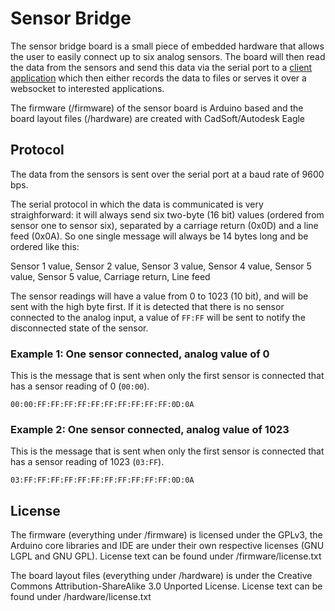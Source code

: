 # Sensor Bridge

The sensor bridge board is a small piece of embedded hardware that allows the 
user to easily connect up to six analog sensors. The board will then read the 
data from the sensors and send this data via the serial port to a [client 
application](https://github.com/sensorlab030/sensorbridge-client) which then
either records the data to files or serves it over a websocket to interested
applications.

The firmware (/firmware) of the sensor board is Arduino based and the board 
layout files (/hardware) are created with CadSoft/Autodesk Eagle

## Protocol

The data from the sensors is sent over the serial port at a baud rate of 9600 
bps. 

The serial protocol in which the data is communicated is very straighforward: 
it will always send six two-byte (16 bit) values (ordered from sensor one to 
sensor six), separated by a carriage return (0x0D) and a line feed (0x0A). 
So one single message will always be 14 bytes long and  be ordered like this:

Sensor 1 value, Sensor 2 value, Sensor 3 value, Sensor 4 value, 
Sensor 5 value, Sensor 5 value, Carriage return, Line feed

The sensor readings will have a value from 0 to 1023 (10 bit), and will be 
sent with the high byte first. If it is detected that there is no sensor 
connected to the analog input, a value of ```FF:FF``` will be sent to notify the 
disconnected state of the sensor.


### Example 1: One sensor connected, analog value of 0

This is the message that is sent when only the first sensor is connected that
has a sensor reading of 0 (```00:00```).

```
00:00:FF:FF:FF:FF:FF:FF:FF:FF:FF:FF:0D:0A
```

### Example 2: One sensor connected, analog value of 1023

This is the message that is sent when only the first sensor is connected that
has a sensor reading of 1023 (```03:FF```).

```
03:FF:FF:FF:FF:FF:FF:FF:FF:FF:FF:FF:0D:0A
```


## License

The firmware (everything under /firmware) is licensed under the GPLv3, the 
Arduino core libraries and IDE are under their own respective licenses (GNU 
LGPL and GNU GPL). License text can be found under /firmware/license.txt

The board layout files (everything under /hardware) is under the Creative 
Commons Attribution-ShareAlike 3.0 Unported License. License text can be 
found under /hardware/license.txt